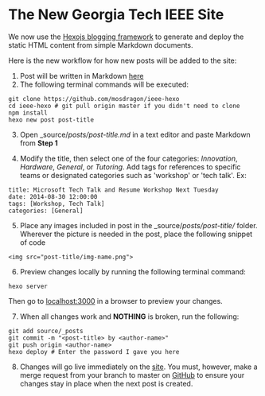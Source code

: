 The New Georgia Tech IEEE Site
==============================

We now use the [Hexojs blogging framework](https://github.com/hexojs/hexo) to generate and deploy the static HTML content from simple Markdown documents.

Here is the new workflow for how new posts will be added to the site:

1. Post will be written in Markdown [here](http://markable.in/editor/)
2. The following terminal commands will be executed:
  ```
  git clone https://github.com/mosdragon/ieee-hexo
  cd ieee-hexo # git pull origin master if you didn't need to clone
  npm install
  hexo new post post-title
  ```
3. Open _source/_posts/post-title.md_ in a text editor and paste Markdown from __Step 1__

4. Modify the title, then select one of the four categories: _Innovation_, _Hardware_, _General_, or _Tutoring_. Add tags for references to specific teams or designated categories such as 'workshop' or 'tech talk'. Ex:
  ```
  title: Microsoft Tech Talk and Resume Workshop Next Tuesday
  date: 2014-08-30 12:00:00
  tags: [Workshop, Tech Talk]
  categories: [General]
  ```
5. Place any images included in post in the _source/_posts/post-title/_ folder. Wherever the picture is needed in the post, place the following snippet of code <br/>
  ```
  <img src="post-title/img-name.png">
  ```
6. Preview changes locally by running the following terminal command:
  ```
  hexo server
  ```
Then go to [localhost:3000](localhost:3000) in a browser to preview your changes.

7. When all changes work and __NOTHING__ is broken, run the following:
  ```
  git add source/_posts
  git commit -m "<post-title> by <author-name>"
  git push origin <author-name>
  hexo deploy # Enter the password I gave you here
  ```

8. Changes will go live immediately on the [site](https://ieee.gatech.edu). You must, however, make a merge request from your branch to master on [GitHub](https://github.com/mosdragon/ieee-hexo) to ensure your changes stay in place when the next post is created.
